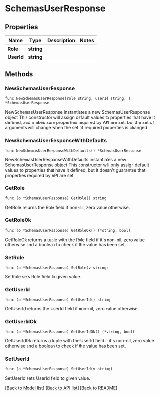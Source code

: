 # SchemasUserResponse

## Properties

Name | Type | Description | Notes
------------ | ------------- | ------------- | -------------
**Role** | **string** |  | 
**UserId** | **string** |  | 

## Methods

### NewSchemasUserResponse

`func NewSchemasUserResponse(role string, userId string, ) *SchemasUserResponse`

NewSchemasUserResponse instantiates a new SchemasUserResponse object
This constructor will assign default values to properties that have it defined,
and makes sure properties required by API are set, but the set of arguments
will change when the set of required properties is changed

### NewSchemasUserResponseWithDefaults

`func NewSchemasUserResponseWithDefaults() *SchemasUserResponse`

NewSchemasUserResponseWithDefaults instantiates a new SchemasUserResponse object
This constructor will only assign default values to properties that have it defined,
but it doesn't guarantee that properties required by API are set

### GetRole

`func (o *SchemasUserResponse) GetRole() string`

GetRole returns the Role field if non-nil, zero value otherwise.

### GetRoleOk

`func (o *SchemasUserResponse) GetRoleOk() (*string, bool)`

GetRoleOk returns a tuple with the Role field if it's non-nil, zero value otherwise
and a boolean to check if the value has been set.

### SetRole

`func (o *SchemasUserResponse) SetRole(v string)`

SetRole sets Role field to given value.


### GetUserId

`func (o *SchemasUserResponse) GetUserId() string`

GetUserId returns the UserId field if non-nil, zero value otherwise.

### GetUserIdOk

`func (o *SchemasUserResponse) GetUserIdOk() (*string, bool)`

GetUserIdOk returns a tuple with the UserId field if it's non-nil, zero value otherwise
and a boolean to check if the value has been set.

### SetUserId

`func (o *SchemasUserResponse) SetUserId(v string)`

SetUserId sets UserId field to given value.



[[Back to Model list]](../README.md#documentation-for-models) [[Back to API list]](../README.md#documentation-for-api-endpoints) [[Back to README]](../README.md)



